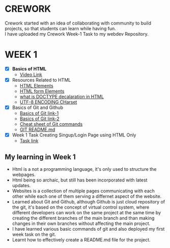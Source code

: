 # **CREWORK** 
Crework started with an idea of collaborating with community to build projects, so that students can learn while having fun. 
<br> I have uploaded my Crework Week-1 Task to my webdev Repository.

# **WEEK 1**
- [x] **Basics of HTML** 
  - [Video Link](https://www.youtube.com/watch?v=mU6anWqZJcc)
- [x] Resources Related to HTML
     - [HTML Elements](https://www.w3schools.com/html/html_elements.asp)
     - [HTML form Elements](https://www.w3schools.com/html/html_forms.asp)
     - [what is DOCTYPE decalaration in HTML](https://www.freecodecamp.org/news/what-is-the-doctype-declaration-in-html/)
     - [UTF-8 ENCODING CHarset](https://dev.to/maggiecodes_/why-is-lt-meta-charset-utf-8-gt-important-59hl)
- [x] Basics of Git and Github
    - [Basics of Git link-1](https://youtu.be/apGV9Kg7ics)
    - [Basics of Git link-2](https://www.youtube.com/watch?v=RGOj5yH7evk)
    - [Cheat sheet of Git commands](https://github.com/Shineuptillast/WEB_DEV/blob/main/WEEK_1_TASK_CRE/images/git%20hub.jpg)
    - [GIT README.md](https://docs.github.com/en/get-started/writing-on-github/getting-started-with-writing-and-formatting-on-github/basic-writing-and-formatting-syntax)
- [x] Week 1 Task Creating Singup/Login Page using HTML Only
    -  [Task link](https://github.com/Shineuptillast/WEB_DEV/tree/main/WEEK_1_TASK_CRE)
 ## My learning in Week 1
   - Html is a not a programming language, it's only used to structure the webpages.
   - Html being so archaic, but still has been incorporated with latest updates.
   - Websites is a collection of multiple pages communicating with each other while each one of them serving a differnet aspect of the website.
   - Learned about Git and Github, although Github is just cloud repository of the git, it's based on the concept of virtual control system, where different developers can work on the same project at the same time by creating the different branches of the main branch and than making changes in their own branches without affecting the main project.
   - I have learned various basic commands of git and also deployed my first week task on the git.
   - Learnt how to effectively create a README.md file for the project.
